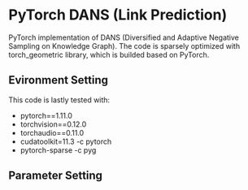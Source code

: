 # PyTorch DANS (Link Prediction)

PyTorch implementation of DANS (Diversified and Adaptive Negative Sampling
on Knowledge Graph). The code is sparsely optimized with torch_geometric library, which is builded based on PyTorch.

## Evironment Setting
This code is lastly tested with:
* pytorch==1.11.0
* torchvision==0.12.0
* torchaudio==0.11.0 
* cudatoolkit=11.3 -c pytorch
* pytorch-sparse -c pyg

## Parameter Setting
